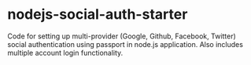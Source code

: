# nodejs-social-auth-starter
Code for setting up multi-provider (Google, Github, Facebook, Twitter) social authentication using passport in node.js application. Also includes multiple account login functionality.
